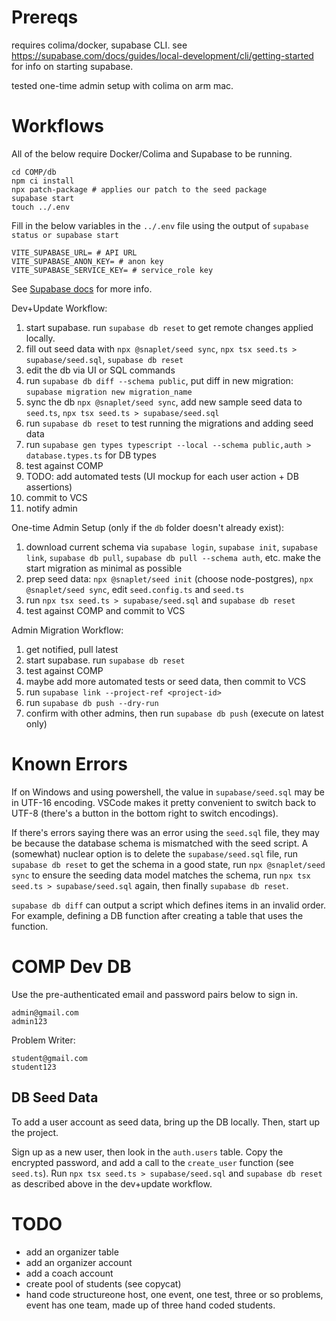 # Prereqs

requires colima/docker, supabase CLI. see https://supabase.com/docs/guides/local-development/cli/getting-started for info on starting supabase.

tested one-time admin setup with colima on arm mac. 

# Workflows

All of the below require Docker/Colima and Supabase to be running.

```
cd COMP/db
npm ci install
npx patch-package # applies our patch to the seed package
supabase start 
touch ../.env
```
Fill in the below variables in the `../.env` file using the output of `supabase status or supabase start`
```
VITE_SUPABASE_URL= # API URL
VITE_SUPABASE_ANON_KEY= # anon key
VITE_SUPABASE_SERVICE_KEY= # service_role key
```

See [Supabase docs](https://supabase.com/docs/guides/local-development/cli/getting-started) for more info.

Dev+Update Workflow:
1. start supabase. run `supabase db reset` to get remote changes applied locally.
2. fill out seed data with `npx @snaplet/seed sync`, `npx tsx seed.ts > supabase/seed.sql`, `supabase db reset`
3. edit the db via UI or SQL commands
4. run `supabase db diff --schema public`, put diff in new migration: `supabase migration new migration_name`
5. sync the db `npx @snaplet/seed sync`, add new sample seed data to `seed.ts`,  `npx tsx seed.ts > supabase/seed.sql`
6. run `supabase db reset` to test running the migrations and adding seed data
7. run `supabase gen types typescript --local --schema public,auth > database.types.ts` for DB types
8. test against COMP
9. TODO: add automated tests (UI mockup for each user action + DB assertions)
10. commit to VCS
11. notify admin

One-time Admin Setup (only if the `db` folder doesn't already exist):
1. download current schema via `supabase login`, `supabase init`, `supabase link`, `supabase db pull`, `supabase db pull --schema auth`, etc. make the start migration as minimal as possible
2. prep seed data: `npx @snaplet/seed init` (choose node-postgres), `npx @snaplet/seed sync`, edit `seed.config.ts` and `seed.ts`
3. run `npx tsx seed.ts > supabase/seed.sql` and `supabase db reset`
4. test against COMP and commit to VCS

Admin Migration Workflow:
1. get notified, pull latest
2. start supabase. run `supabase db reset`
3. test against COMP
4. maybe add more automated tests or seed data, then commit to VCS
5. run `supabase link --project-ref <project-id>`
6. run `supabase db push --dry-run`
7. confirm with other admins, then run `supabase db push` (execute on latest only)

# Known Errors

If on Windows and using powershell, the value in `supabase/seed.sql` may be in
UTF-16 encoding. VSCode makes it pretty convenient to switch back to UTF-8
(there's a button in the bottom right to switch encodings).

If there's errors saying there was an error using the `seed.sql` file, they may
be because the database schema is mismatched with the seed script. A (somewhat)
nuclear option is to delete the `supabase/seed.sql` file, run `supabase db reset`
to get the schema in a good state, run `npx @snaplet/seed sync` to ensure the
seeding data model matches the schema, run `npx tsx seed.ts > supabase/seed.sql`
again, then finally `supabase db reset`.

`supabase db diff` can output a script which defines items in an invalid order.
For example, defining a DB function after creating a table that uses the
function.

# COMP Dev DB

Use the pre-authenticated email and password pairs below to sign in.
```
admin@gmail.com
admin123
```
Problem Writer:
```
student@gmail.com
student123
```

## DB Seed Data

To add a user account as seed data, bring up the DB locally. Then, start up the project.

Sign up as a new user, then look in the `auth.users` table. Copy the encrypted password, and add a call to the
`create_user` function (see `seed.ts`). Run `npx tsx seed.ts > supabase/seed.sql` and `supabase db reset`
as described above in the dev+update workflow.

# TODO

- add an organizer table
- add an organizer account
- add a coach account
- create pool of students (see copycat)
- hand code structureone host, one event, one test, three or so problems, event has one team, made up of three hand coded students.

